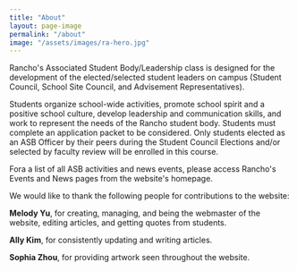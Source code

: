 ```yaml
---
title: "About"
layout: page-image
permalink: "/about"
image: "/assets/images/ra-hero.jpg"
---
```


Rancho's Associated Student Body/Leadership class is designed for the development of the elected/selected student leaders on campus (Student Council, School Site Council, and Advisement Representatives).  

Students organize school-wide activities, promote school spirit and a positive school culture, develop leadership and communication skills, and work to represent the needs of the Rancho student body.  Students must complete an application packet to be considered.  Only students elected as an ASB Officer by their peers during the Student Council Elections and/or selected by faculty review will be enrolled in this course.  

Fora a list of all ASB activities and news events, please access Rancho's Events and News pages from the website's homepage.

We would like to thank the following people for contributions to the website:

**Melody Yu**, for creating, managing, and being the webmaster of the website, editing articles, and getting quotes from students.

**Ally Kim**, for consistently updating and writing articles.

**Sophia Zhou**, for providing artwork seen throughout the website.
